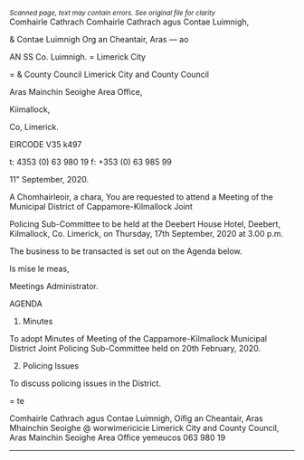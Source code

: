 *<small>Scanned page, text may contain errors. See original file for clarity</small>*  
Comhairle Cathrach Comhairle Cathrach agus Contae Luimnigh,

& Contae Luimnigh Org an Cheantair, Aras — ao

AN SS Co. Luimnigh.
= Limerick City

= & County Council Limerick City and County Council

Aras Mainchin Seoighe Area Office,

Kiimallock,

Co, Limerick.

EIRCODE V35 k497

t: 4353 (0) 63 980 19
f: +353 (0) 63 985 99

11" September, 2020.

A Chomhairleoir, a chara,
You are requested to attend a Meeting of the Municipal District of Cappamore-Kilmallock Joint

Policing Sub-Committee to be held at the Deebert House Hotel, Deebert, Kilmallock, Co.
Limerick, on Thursday, 17th September, 2020 at 3.00 p.m.

The business to be transacted is set out on the Agenda below.

Is mise le meas,

Meetings Administrator.

AGENDA
1. Minutes

To adopt Minutes of Meeting of the Cappamore-Kilmallock Municipal District Joint Policing
Sub-Committee held on 20th February, 2020.

2. Policing Issues

To discuss policing issues in the District.

= te

Comhairle Cathrach agus Contae Luimnigh, Oifig an Cheantair, Aras Mhainchin Seoighe @ worwimericicie
Limerick City and County Council, Aras Mainchin Seoighe Area Office yemeucos
063 980 19

---
